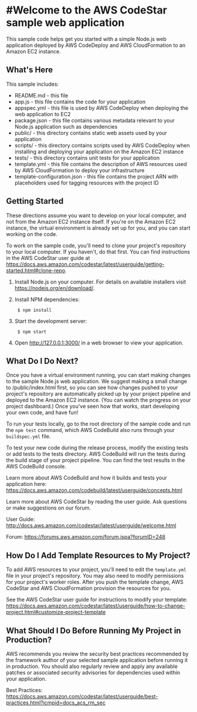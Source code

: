 #Welcome to the AWS CodeStar sample web application
==================================================

This sample code helps get you started with a simple Node.js web application
deployed by AWS CodeDeploy and AWS CloudFormation to an Amazon EC2 instance.

What's Here
-----------

This sample includes:

* README.md - this file
* app.js - this file contains the code for your application
* appspec.yml - this file is used by AWS CodeDeploy when deploying the web
  application to EC2
* package.json - this file contains various metadata relevant to your Node.js
  application such as dependencies
* public/ - this directory contains static web assets used by your application
* scripts/ - this directory contains scripts used by AWS CodeDeploy when
  installing and deploying your application on the Amazon EC2 instance
* tests/ - this directory contains unit tests for your application
* template.yml - this file contains the description of AWS resources used by AWS
  CloudFormation to deploy your infrastructure
* template-configuration.json - this file contains the project ARN with placeholders used for tagging resources with the project ID

Getting Started
---------------

These directions assume you want to develop on your local computer, and not
from the Amazon EC2 instance itself. If you're on the Amazon EC2 instance, the
virtual environment is already set up for you, and you can start working on the
code.

To work on the sample code, you'll need to clone your project's repository to your
local computer. If you haven't, do that first. You can find instructions in the AWS CodeStar user guide at https://docs.aws.amazon.com/codestar/latest/userguide/getting-started.html#clone-repo.

1. Install Node.js on your computer. For details on available installers visit
   https://nodejs.org/en/download/.

2. Install NPM dependencies:

        $ npm install

2. Start the development server:

        $ npm start

3. Open http://127.0.0.1:3000/ in a web browser to view your application.

What Do I Do Next?
------------------

Once you have a virtual environment running, you can start making changes to
the sample Node.js web application. We suggest making a small change to
/public/index.html first, so you can see how changes pushed to your project's
repository are automatically picked up by your project pipeline and deployed to
the Amazon EC2 instance. (You can watch the progress on your project dashboard.)
Once you've seen how that works, start developing your own code, and have fun!

To run your tests locally, go to the root directory of the
sample code and run the `npm test` command, which
AWS CodeBuild also runs through your `buildspec.yml` file.

To test your new code during the release process, modify the existing tests or
add tests to the tests directory. AWS CodeBuild will run the tests during the
build stage of your project pipeline. You can find the test results
in the AWS CodeBuild console.

Learn more about AWS CodeBuild and how it builds and tests your application here:
https://docs.aws.amazon.com/codebuild/latest/userguide/concepts.html

Learn more about AWS CodeStar by reading the user guide.  Ask questions or make
suggestions on our forum.

User Guide: http://docs.aws.amazon.com/codestar/latest/userguide/welcome.html

Forum: https://forums.aws.amazon.com/forum.jspa?forumID=248

How Do I Add Template Resources to My Project?
------------------

To add AWS resources to your project, you'll need to edit the `template.yml`
file in your project's repository. You may also need to modify permissions for
your project's worker roles. After you push the template change, AWS CodeStar
and AWS CloudFormation provision the resources for you.

See the AWS CodeStar user guide for instructions to modify your template:
https://docs.aws.amazon.com/codestar/latest/userguide/how-to-change-project.html#customize-project-template

What Should I Do Before Running My Project in Production?
------------------

AWS recommends you review the security best practices recommended by the framework
author of your selected sample application before running it in production. You
should also regularly review and apply any available patches or associated security
advisories for dependencies used within your application.

Best Practices: https://docs.aws.amazon.com/codestar/latest/userguide/best-practices.html?icmpid=docs_acs_rm_sec
